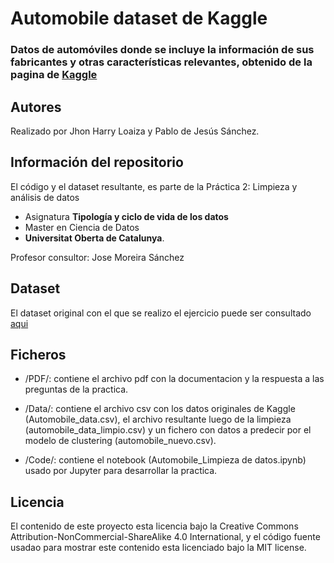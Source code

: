 # Automobile dataset de Kaggle

### Datos de automóviles donde se incluye la información de sus fabricantes y otras características relevantes, obtenido de la pagina de [Kaggle](https://www.kaggle.com/toramky/automobile-dataset)

## Autores
Realizado por Jhon Harry Loaiza y Pablo de Jesús Sánchez.

## Información del repositorio
El código y el dataset resultante, es parte de la Práctica 2: Limpieza y análisis de datos 
* Asignatura **Tipología y ciclo de vida de los datos**
* Master en Ciencia de Datos 
* **Universitat Oberta de Catalunya**.

Profesor consultor: Jose Moreira Sánchez

## Dataset
El dataset original con el que se realizo el ejercicio puede ser consultado [aqui](https://github.com/JhonHarry/automobile_data_kaggle_limpieza/blob/main/Data/Automobile_data.csv)

## Ficheros
* /PDF/: contiene el archivo pdf con la documentacion y la respuesta a las preguntas de la practica. 

* /Data/: contiene el archivo csv con los datos originales de Kaggle (Automobile_data.csv), el archivo resultante luego de la limpieza (automobile_data_limpio.csv) y un fichero con datos a predecir por el modelo de clustering (automobile_nuevo.csv).

* /Code/: contiene el notebook (Automobile_Limpieza de datos.ipynb) usado por Jupyter para desarrollar la practica.

## Licencia
El contenido de este proyecto esta licencia bajo la Creative Commons Attribution-NonCommercial-ShareAlike 4.0 International, y el código fuente usadao para mostrar este contenido esta licenciado bajo la MIT license.

